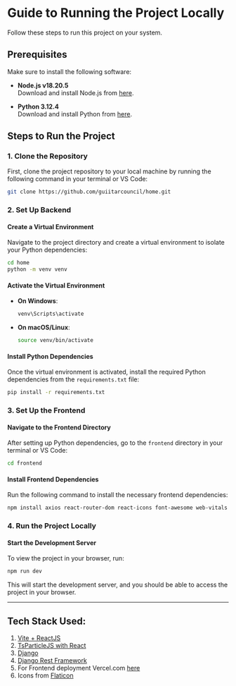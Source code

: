 # Guide to Running the Project Locally

Follow these steps to run this project on your system.

## Prerequisites

Make sure to install the following software:

- **Node.js v18.20.5**  
  Download and install Node.js from [here](https://nodejs.org/en).

- **Python 3.12.4**  
  Download and install Python from [here](https://www.python.org/).

## Steps to Run the Project

### 1. Clone the Repository

First, clone the project repository to your local machine by running the following command in your terminal or VS Code:
```bash
git clone https://github.com/guiitarcouncil/home.git
```

### 2. Set Up Backend

#### Create a Virtual Environment

Navigate to the project directory and create a virtual environment to isolate your Python dependencies:
```bash
cd home
python -m venv venv
```

#### Activate the Virtual Environment

- **On Windows**:
  ```bash
  venv\Scripts\activate
  ```

- **On macOS/Linux**:
  ```bash
  source venv/bin/activate
  ```

#### Install Python Dependencies

Once the virtual environment is activated, install the required Python dependencies from the `requirements.txt` file:
```bash
pip install -r requirements.txt
```

### 3. Set Up the Frontend

#### Navigate to the Frontend Directory

After setting up Python dependencies, go to the `frontend` directory in your terminal or VS Code:
```bash
cd frontend
```

#### Install Frontend Dependencies

Run the following command to install the necessary frontend dependencies:
```bash
npm install axios react-router-dom react-icons font-awesome web-vitals --save-dev tsparticles @tsparticles/react
```

### 4. Run the Project Locally

#### Start the Development Server

To view the project in your browser, run:
```bash
npm run dev
```

This will start the development server, and you should be able to access the project in your browser.

---
## Tech Stack Used:
1. [Vite + ReactJS](https://v3.vitejs.dev/)
2. [TsParticleJS with React](https://github.com/tsparticles/react)
3. [Django](https://djangoproject.com/)
4. [Django Rest Framework](https://www.django-rest-framework.org/) 
5. For Frontend deployment Vercel.com [here](https://vercel.com/)
6. Icons from [Flaticon](https://flaticon.com/)

